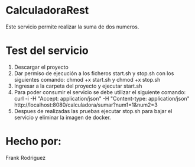 # CalculadoraRest
Este servicio permite realizar la suma de dos numeros.

# Test del servicio

1. Descargar el proyecto
2. Dar permiso de ejecución a los ficheros start.sh y stop.sh con los siguientes comando: chmod +x start.sh y chmod +x stop.sh
3. Ingresar a la carpeta del proyecto y ejecutar start.sh
4. Para poder consumir el servicio se debe utilizar el siguiente comando: curl -i -H "Accept: application/json" -H "Content-type: application/json" http://localhost:8080/calculadora/sumar?num1=1&num2=3
5. Despues de realizadas las pruebas ejecutar stop.sh para bajar el servicio y eliminar la imagen de docker.

# Hecho por:
Frank Rodriguez
